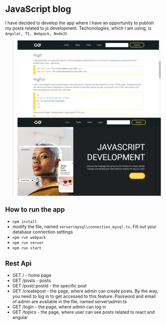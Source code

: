 # JavaScript blog
I have decided to develop the app where I have an opportunity to publish my posts related to js development. Techonologies, which I am using, is `Angular, TS, Webpack, NodeJS`

> ![home](./screenshots/screen1.png)
> ![posts](./screenshots/screen3.png)

## How to run the app
* `npm install`
*  modify the file, named `server\mysql\connection_mysql.ts`. Fill out your database connection settings
* `npm run webpack` 
* `npm run server`
* `npm run start`

## Rest Api
* GET / - home page
* GET /posts - posts
* GET /post/:postid -  the specific post
* GET /createpost - the page, where admin can create posts. By the way, you need to log in to get accessed to this feature. Password and email of admin are available in the file, named server\admin.ts
* GET /login - the page, where admin can log in
* GET /topics - the page, where user can see posts related to react and angular

